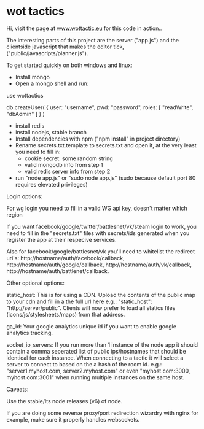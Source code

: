 # wot tactics

Hi, visit the page at www.wottactic.eu for this code in action..

The interesting parts of this project are the server ("app.js") and the clientside javascript that makes the editor tick, ("public/javascripts/planner.js").

To get started quickly on both windows and linux:

- Install mongo
- Open a mongo shell and run:

use wottactics

db.createUser(
   {
     user: "username",
     pwd: "password",
     roles: [ "readWrite", "dbAdmin" ]
   }
)

- install redis
- install nodejs, stable branch
- Install dependencies with npm ("npm install" in project directory)
- Rename secrets.txt.template to secrets.txt and open it, at the very least you need to fill in:
	- cookie secret: some random string
	- valid mongodb info from step 1
	- valid redis server info from step 2
- run "node app.js" or "sudo node app.js" (sudo because default port 80 requires elevated privileges)



Login options:

For wg login you need to fill in a valid WG api key, doesn't matter which region

If you want facebook/google/twitter/battlesnet/vk/steam login to work, you need to fill in the "secrets.txt" files with secrets/ids generated when you register the app at their respecive services.

Also for facebook/google/battlesnet/vk you'll need to whitelist the redirect uri's: http://hostname/auth/facebook/callback, http://hostname/auth/google/callback, http://hostname/auth/vk/callback, http://hostname/auth/battlenet/callback.


Other optional options:

static_host: This is for using a CDN. Upload the contents of the public map to your cdn and fill in a the full url here e.g.: "static_host": "http://server/public". Clients will now prefer to load all statics files (icons/js/stylesheets/maps) from that address. 

ga_id: Your google analytics unique id if you want to enable google analytics tracking.

socket_io_servers: If you run more than 1 instance of the node app it should contain a comma seperated list of public ips/hostnames that should be identical for each instance. When connecting to a tactic it will select a server to connect to based on the a hash of the room id. e.g.: "server1.myhost.com, server2.myhost.com" or even "myhost.com:3000, myhost.com:3001" when running multiple instances on the same host.

Caveats:

Use the stable/lts node releases (v6) of node.

If you are doing some reverse proxy/port redirection wizardry with nginx for example, make sure it properly handles websockets.


